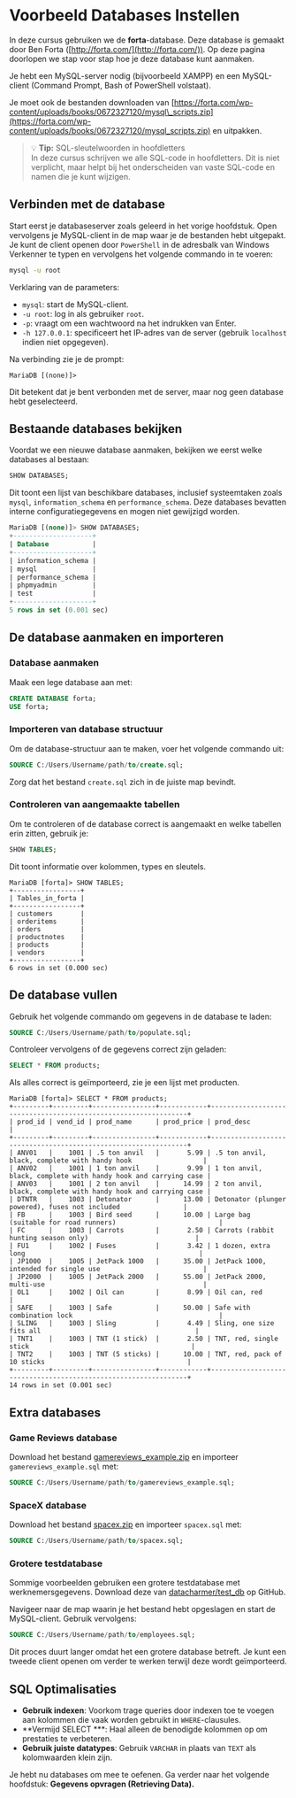 # Voorbeeld Databases Instellen

In deze cursus gebruiken we de **forta**-database. Deze database is gemaakt door Ben Forta ([http://forta.com/](http://forta.com/)). Op deze pagina doorlopen we stap voor stap hoe je deze database kunt aanmaken.

Je hebt een MySQL-server nodig (bijvoorbeeld XAMPP) en een MySQL-client (Command Prompt, Bash of PowerShell volstaat).

Je moet ook de bestanden downloaden van [https://forta.com/wp-content/uploads/books/0672327120/mysql\_scripts.zip](https://forta.com/wp-content/uploads/books/0672327120/mysql_scripts.zip) en uitpakken.

>:bulb: **Tip:** SQL-sleutelwoorden in hoofdletters<br>
In deze cursus schrijven we alle SQL-code in hoofdletters. Dit is niet verplicht, maar helpt bij het onderscheiden van vaste SQL-code en namen die je kunt wijzigen.


## Verbinden met de database

Start eerst je databaseserver zoals geleerd in het vorige hoofdstuk. Open vervolgens je MySQL-client in de map waar je de bestanden hebt uitgepakt. Je kunt de client openen door `PowerShell` in de adresbalk van Windows Verkenner te typen en vervolgens het volgende commando in te voeren:

```bash
mysql -u root
```

Verklaring van de parameters:

- `mysql`: start de MySQL-client.
- `-u root`: log in als gebruiker `root`.
- `-p`: vraagt om een wachtwoord na het indrukken van Enter.
- `-h 127.0.0.1`: specificeert het IP-adres van de server (gebruik `localhost` indien niet opgegeven).

Na verbinding zie je de prompt:

```text
MariaDB [(none)]>
```

Dit betekent dat je bent verbonden met de server, maar nog geen database hebt geselecteerd.

## Bestaande databases bekijken

Voordat we een nieuwe database aanmaken, bekijken we eerst welke databases al bestaan:

```sql
SHOW DATABASES;
```

Dit toont een lijst van beschikbare databases, inclusief systeemtaken zoals `mysql`, `information_schema` en `performance_schema`. Deze databases bevatten interne configuratiegegevens en mogen niet gewijzigd worden.
```sql
MariaDB [(none)]> SHOW DATABASES;
+--------------------+
| Database           |
+--------------------+
| information_schema |
| mysql              |
| performance_schema |
| phpmyadmin         |
| test               |
+--------------------+
5 rows in set (0.001 sec)
```
## De database aanmaken en importeren
### Database aanmaken

Maak een lege database aan met:

```sql
CREATE DATABASE forta;
USE forta;
```

### Importeren van database structuur

Om de database-structuur aan te maken, voer het volgende commando uit:

```sql
SOURCE C:/Users/Username/path/to/create.sql;
```

Zorg dat het bestand `create.sql` zich in de juiste map bevindt.


### Controleren van aangemaakte tabellen

Om te controleren of de database correct is aangemaakt en welke tabellen erin zitten, gebruik je:

```sql
SHOW TABLES;
```
Dit toont informatie over kolommen, types en sleutels.
```text
MariaDB [forta]> SHOW TABLES;
+-----------------+
| Tables_in_forta |
+-----------------+
| customers       |
| orderitems      |
| orders          |
| productnotes    |
| products        |
| vendors         |
+-----------------+
6 rows in set (0.000 sec)
```


## De database vullen

Gebruik het volgende commando om gegevens in de database te laden:

```sql
SOURCE C:/Users/Username/path/to/populate.sql;
```

Controleer vervolgens of de gegevens correct zijn geladen:

```sql
SELECT * FROM products;
```
Als alles correct is geïmporteerd, zie je een lijst met producten.

```text
MariaDB [forta]> SELECT * FROM products;
+---------+---------+----------------+------------+----------------------------------------------------------------+
| prod_id | vend_id | prod_name      | prod_price | prod_desc                                                      |
+---------+---------+----------------+------------+----------------------------------------------------------------+
| ANV01   |    1001 | .5 ton anvil   |       5.99 | .5 ton anvil, black, complete with handy hook                  |
| ANV02   |    1001 | 1 ton anvil    |       9.99 | 1 ton anvil, black, complete with handy hook and carrying case |
| ANV03   |    1001 | 2 ton anvil    |      14.99 | 2 ton anvil, black, complete with handy hook and carrying case |
| DTNTR   |    1003 | Detonator      |      13.00 | Detonator (plunger powered), fuses not included                |
| FB      |    1003 | Bird seed      |      10.00 | Large bag (suitable for road runners)                          |
| FC      |    1003 | Carrots        |       2.50 | Carrots (rabbit hunting season only)                           |
| FU1     |    1002 | Fuses          |       3.42 | 1 dozen, extra long                                            |
| JP1000  |    1005 | JetPack 1000   |      35.00 | JetPack 1000, intended for single use                          |
| JP2000  |    1005 | JetPack 2000   |      55.00 | JetPack 2000, multi-use                                        |
| OL1     |    1002 | Oil can        |       8.99 | Oil can, red                                                   |
| SAFE    |    1003 | Safe           |      50.00 | Safe with combination lock                                     |
| SLING   |    1003 | Sling          |       4.49 | Sling, one size fits all                                       |
| TNT1    |    1003 | TNT (1 stick)  |       2.50 | TNT, red, single stick                                         |
| TNT2    |    1003 | TNT (5 sticks) |      10.00 | TNT, red, pack of 10 sticks                                    |
+---------+---------+----------------+------------+----------------------------------------------------------------+
14 rows in set (0.001 sec)
```

## Extra databases

### Game Reviews database

Download het bestand [gamereviews\_example.zip](../../files/gamereviews_example.zip) en importeer `gamereviews_example.sql` met:

```sql
SOURCE C:/Users/Username/path/to/gamereviews_example.sql;
```

### SpaceX database

Download het bestand [spacex.zip](../../files/spacex.zip) en importeer `spacex.sql` met:

```sql
SOURCE C:/Users/Username/path/to/spacex.sql;
```

### Grotere testdatabase

Sommige voorbeelden gebruiken een grotere testdatabase met werknemersgegevens. Download deze van [datacharmer/test\_db](https://github.com/datacharmer/test_db) op GitHub.

Navigeer naar de map waarin je het bestand hebt opgeslagen en start de MySQL-client. Gebruik vervolgens:

```sql
SOURCE C:/Users/Username/path/to/employees.sql;
```

Dit proces duurt langer omdat het een grotere database betreft. Je kunt een tweede client openen om verder te werken terwijl deze wordt geïmporteerd.

## SQL Optimalisaties

- **Gebruik indexen**: Voorkom trage queries door indexen toe te voegen aan kolommen die vaak worden gebruikt in `WHERE`-clausules.
- \*\*Vermijd SELECT \*\*\*: Haal alleen de benodigde kolommen op om prestaties te verbeteren.
- **Gebruik juiste datatypes**: Gebruik `VARCHAR` in plaats van `TEXT` als kolomwaarden klein zijn.

Je hebt nu databases om mee te oefenen. Ga verder naar het volgende hoofdstuk: **Gegevens opvragen (Retrieving Data).**

